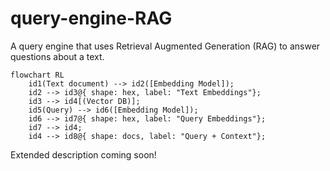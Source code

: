 # query-engine-RAG

A query engine that uses Retrieval Augmented Generation (RAG) to answer questions about a text.

```mermaid
flowchart RL
	id1(Text document) --> id2([Embedding Model]);
	id2 --> id3@{ shape: hex, label: "Text Embeddings"};
	id3 --> id4[(Vector DB)];
	id5(Query) --> id6([Embedding Model]);
	id6 --> id7@{ shape: hex, label: "Query Embeddings"};
	id7 --> id4;
	id4 --> id8@{ shape: docs, label: "Query + Context"};
```

Extended description coming soon!